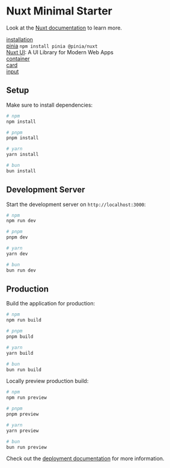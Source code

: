 # Nuxt Minimal Starter

Look at the [Nuxt documentation](https://nuxt.com/docs/getting-started/introduction) to learn more.

[installation](https://nuxt.com/docs/getting-started/installation)  
[pinia](https://pinia.vuejs.org/zh/getting-started.html)  `npm install pinia @pinia/nuxt`  
[Nuxt UI](https://ui.nuxt.com/): A UI Library for Modern Web Apps  
[container](https://ui.nuxt.com/components/container)    
[card](https://ui.nuxt.com/components/card)  
[input](https://ui.nuxt.com/components/input)  

## Setup

Make sure to install dependencies:

```bash
# npm
npm install

# pnpm
pnpm install

# yarn
yarn install

# bun
bun install
```

## Development Server

Start the development server on `http://localhost:3000`:

```bash
# npm
npm run dev

# pnpm
pnpm dev

# yarn
yarn dev

# bun
bun run dev
```

## Production

Build the application for production:

```bash
# npm
npm run build

# pnpm
pnpm build

# yarn
yarn build

# bun
bun run build
```

Locally preview production build:

```bash
# npm
npm run preview

# pnpm
pnpm preview

# yarn
yarn preview

# bun
bun run preview
```

Check out the [deployment documentation](https://nuxt.com/docs/getting-started/deployment) for more information.
